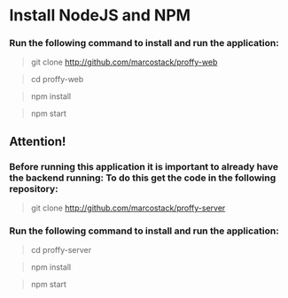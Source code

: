 # Install NodeJS and NPM

### Run the following command to install and run the application:

>git clone http://github.com/marcostack/proffy-web

>cd proffy-web

>npm install

>npm start

## Attention!

### Before running this application it is important to already have the backend running: To do this get the code in the following repository:

>git clone http://github.com/marcostack/proffy-server

### Run the following command to install and run the application:

>cd proffy-server

>npm install

>npm start
